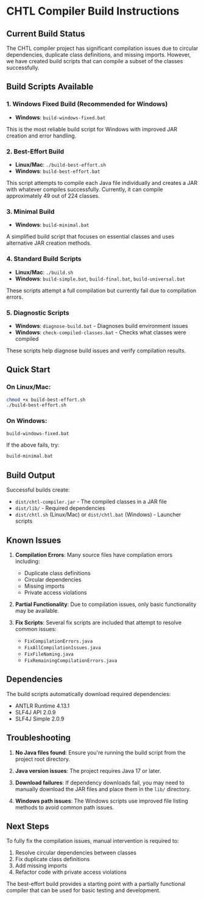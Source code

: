 # CHTL Compiler Build Instructions

## Current Build Status

The CHTL compiler project has significant compilation issues due to circular dependencies, duplicate class definitions, and missing imports. However, we have created build scripts that can compile a subset of the classes successfully.

## Build Scripts Available

### 1. Windows Fixed Build (Recommended for Windows)
- **Windows**: `build-windows-fixed.bat`

This is the most reliable build script for Windows with improved JAR creation and error handling.

### 2. Best-Effort Build
- **Linux/Mac**: `./build-best-effort.sh`
- **Windows**: `build-best-effort.bat`

This script attempts to compile each Java file individually and creates a JAR with whatever compiles successfully. Currently, it can compile approximately 49 out of 224 classes.

### 3. Minimal Build
- **Windows**: `build-minimal.bat`

A simplified build script that focuses on essential classes and uses alternative JAR creation methods.

### 4. Standard Build Scripts
- **Linux/Mac**: `./build.sh`
- **Windows**: `build-simple.bat`, `build-final.bat`, `build-universal.bat`

These scripts attempt a full compilation but currently fail due to compilation errors.

### 5. Diagnostic Scripts
- **Windows**: `diagnose-build.bat` - Diagnoses build environment issues
- **Windows**: `check-compiled-classes.bat` - Checks what classes were compiled

These scripts help diagnose build issues and verify compilation results.

## Quick Start

### On Linux/Mac:
```bash
chmod +x build-best-effort.sh
./build-best-effort.sh
```

### On Windows:
```cmd
build-windows-fixed.bat
```

If the above fails, try:
```cmd
build-minimal.bat
```

## Build Output

Successful builds create:
- `dist/chtl-compiler.jar` - The compiled classes in a JAR file
- `dist/lib/` - Required dependencies
- `dist/chtl.sh` (Linux/Mac) or `dist/chtl.bat` (Windows) - Launcher scripts

## Known Issues

1. **Compilation Errors**: Many source files have compilation errors including:
   - Duplicate class definitions
   - Circular dependencies
   - Missing imports
   - Private access violations

2. **Partial Functionality**: Due to compilation issues, only basic functionality may be available.

3. **Fix Scripts**: Several fix scripts are included that attempt to resolve common issues:
   - `FixCompilationErrors.java`
   - `FixAllCompilationIssues.java`
   - `FixFileNaming.java`
   - `FixRemainingCompilationErrors.java`

## Dependencies

The build scripts automatically download required dependencies:
- ANTLR Runtime 4.13.1
- SLF4J API 2.0.9
- SLF4J Simple 2.0.9

## Troubleshooting

1. **No Java files found**: Ensure you're running the build script from the project root directory.

2. **Java version issues**: The project requires Java 17 or later.

3. **Download failures**: If dependency downloads fail, you may need to manually download the JAR files and place them in the `lib/` directory.

4. **Windows path issues**: The Windows scripts use improved file listing methods to avoid common path issues.

## Next Steps

To fully fix the compilation issues, manual intervention is required to:
1. Resolve circular dependencies between classes
2. Fix duplicate class definitions
3. Add missing imports
4. Refactor code with private access violations

The best-effort build provides a starting point with a partially functional compiler that can be used for basic testing and development.